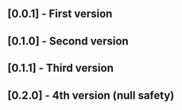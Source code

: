 ## [0.0.1] - First version

## [0.1.0] - Second version

## [0.1.1] - Third version

## [0.2.0] - 4th version (null safety)